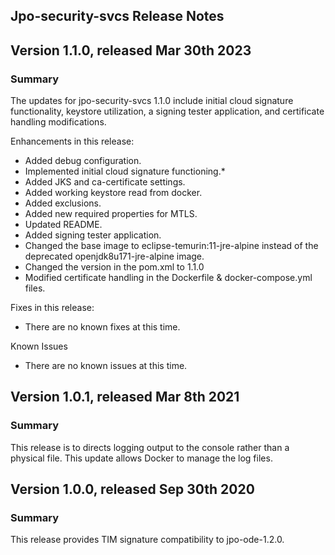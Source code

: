 Jpo-security-svcs Release Notes
----------------------------

Version 1.1.0, released Mar 30th 2023
----------------------------------------

### **Summary**
The updates for jpo-security-svcs 1.1.0 include initial cloud signature functionality, keystore utilization, a signing tester application, and certificate handling modifications.

Enhancements in this release:
-	Added debug configuration.
-	Implemented initial cloud signature functioning.*
-	Added JKS and ca-certificate settings.
-	Added working keystore read from docker.
-	Added exclusions.
-	Added new required properties for MTLS.
-	Updated README.
-	Added signing tester application.
-	Changed the base image to eclipse-temurin:11-jre-alpine instead of the deprecated openjdk8u171-jre-alpine image.
-	Changed the version in the pom.xml to 1.1.0
-	Modified certificate handling in the Dockerfile & docker-compose.yml files.

Fixes in this release:
- There are no known fixes at this time.

Known Issues
- There are no known issues at this time.

Version 1.0.1, released Mar 8th 2021
----------------------------------------

### **Summary**
This release is to directs logging output to the console rather than a physical file. This update allows Docker to manage the log files.

Version 1.0.0, released Sep 30th 2020
----------------------------------------

### **Summary**
This release provides TIM signature compatibility to jpo-ode-1.2.0.
